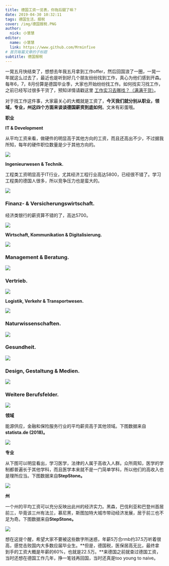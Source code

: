 ```yaml
---
title: 德国工资一览表，你拖后腿了嘛？
date: 2019-04-30 10:32:11
tags: 德国生活，报税
cover: /img/德国报税.PNG
author: 
  nick: 小慧慧
editor:
  name: 小慧慧
  link: https://www.github.com/Mrminfive
# 首页每篇文章的子标题
subtitle: 德国报税
---
```


一晃五月快结束了，想想去年我五月拿到工作offer，然后回国浪了一圈，一晃一年就这么过去了，最近也是听到好几个朋友纷纷找到工作，真心为他们感到开森。每年6，7，8月份算是德国毕业季，大家也开始纷纷找工作。如何找实习找工作，之前已经写过很多干货了，预知详情请戳这里 [工作实习去哪找？（满满干货）](http://mp.weixin.qq.com/s?__biz=MzI0OTE4MTY1Ng==&mid=2649562804&idx=1&sn=82a484cb6e328aeb758c7fb7fbc881bb&chksm=f18cda03c6fb5315a491ec8acc2e7355c6344edf1ddb34f8c4af4b24c4d74e46a633c5ebc120&scene=21#wechat_redirect)。

  

对于找工作这件事，大家最关心的大概就是工资了，**今天我们就分别从职业，领域，专业，州这四个方面来谈谈德国薪资到底如何**。文末有彩蛋哦。

  

**职业**

**IT & Development**

从平均工资来看，做硬件的明显高于其他方向的工资，而且还高出不少，不过据我所知，每年的硬件职位数量是少于其他方向的。

![](https://mmbiz.qpic.cn/mmbiz_png/rW3MWnUicJ7dyq9ic5bOfoAg3pQrbc75GI6SV9rgtpwNmNMCkTP7bRtsxAYvp7Ym1UvTFGs0EYVicN1GsYtaIrUuQ/640?wx_fmt=png)

**Ingenieurwesen & Technik.**

工程类工资明显高于IT行业，尤其经济工程行业高达5800，已经很不错了。学习工程类的德国人很多，所以竞争压力也是蛮大的。

![](https://mmbiz.qpic.cn/mmbiz_png/rW3MWnUicJ7dyq9ic5bOfoAg3pQrbc75GIXNjFddQM4ncGmytGr7B9V9iahdiblyDchszQgWhYpAw9DEicsriaYHgyWQ/640?wx_fmt=png)

### 

### **Finanz- & Versicherungswirtschaft.**

经济类银行的薪资算不错的了，高达5700。

![](https://mmbiz.qpic.cn/mmbiz_png/rW3MWnUicJ7dyq9ic5bOfoAg3pQrbc75GIPic0nG9ibVWtib4N3FNJYkJZMpUfcJLWTZibictZnZ4P42jWz5dAXhop4KQ/640?wx_fmt=png)

**Wirtschaft, Kommunikation & Digitalisierung.**

![](https://mmbiz.qpic.cn/mmbiz_png/rW3MWnUicJ7dyq9ic5bOfoAg3pQrbc75GI3hrzGE1Do0nOL8icSBZyYfIgpL9pacPrpAicEFTibto9RyjvHO6wBD70w/640?wx_fmt=png)

### 

### **Management & Beratung.**

![](https://mmbiz.qpic.cn/mmbiz_png/rW3MWnUicJ7dyq9ic5bOfoAg3pQrbc75GI7wyyaGd1IBdic6dEu7Z3wsqiaDVeYmsPElh3XiaA1897UpbUBQ4keIMNA/640?wx_fmt=png)

### 

### **Vertrieb.**

![](https://mmbiz.qpic.cn/mmbiz_png/rW3MWnUicJ7dyq9ic5bOfoAg3pQrbc75GIfEKjz9tcibvKs0U5pnuwBiaOmM8Z9iaia2icABn6G7SLKmc5WEJPgySxVXw/640?wx_fmt=png)

**Logistik, Verkehr & Transportwesen.**

![](https://mmbiz.qpic.cn/mmbiz_png/rW3MWnUicJ7dyq9ic5bOfoAg3pQrbc75GIqdNJ4ZIO8syzfic1piccV1T0TeITsGLJww8pAk1IdUl5zBFdvxATf1Nw/640?wx_fmt=png)

### 

### **Naturwissenschaften.**

![](https://mmbiz.qpic.cn/mmbiz_png/rW3MWnUicJ7dyq9ic5bOfoAg3pQrbc75GIxUO8p3fcu0WibOE3arAoRTr5kRF23S5nDiaLWyPbfWa5YCmq3XJTeWnA/640?wx_fmt=png)

### 

### **Gesundheit.**

![](https://mmbiz.qpic.cn/mmbiz_png/rW3MWnUicJ7dyq9ic5bOfoAg3pQrbc75GIjkKSzmKhAoKIVicKJcbKFQmd0kF4GfgVhicJH7lvK51R61M4j42msyBQ/640?wx_fmt=png)

### 

### **Design, Gestaltung & Medien.**

![](https://mmbiz.qpic.cn/mmbiz_png/rW3MWnUicJ7dyq9ic5bOfoAg3pQrbc75GIhEafm07YyFW0qazqFojthoPCiaVibLicV9eNcRWSarwOrt7NbqCmzSJsw/640?wx_fmt=png)

### 

### **Weitere Berufsfelder.**

![](https://mmbiz.qpic.cn/mmbiz_png/rW3MWnUicJ7dyq9ic5bOfoAg3pQrbc75GIPp1ibVdtVIGmiaqFia6icAgOyGx0JN4Q4Q38UjU7FXiavl6tYGpD7oiaNbibw/640?wx_fmt=png)

  

**领域**

能源供应，金融和保险服务行业的平均薪资高于其他领域。下图数据来自**statista.de (2018)。**

![](https://mmbiz.qpic.cn/mmbiz_png/rW3MWnUicJ7dyq9ic5bOfoAg3pQrbc75GIxibasm49H8zbLF3PGZzYU7tSnia2MCZEdYibJdFjxqBncqPnq9qpjk25w/640?wx_fmt=png)

  

**专业**

从下图可以明显看出，学习医学，法律的人属于高收入人群。众所周知，医学的学制都普遍长于其他学科，而且医学本来就不是一门简单学科，所以他们的高收入也是理所应当。下图数据来自**StepStone。**

![](https://mmbiz.qpic.cn/mmbiz_png/rW3MWnUicJ7dyq9ic5bOfoAg3pQrbc75GI8iaLUJSV03WeLUZEBfCCQOoyXsAWnmd6BNRCORibcSQseBXiasUcS9tUg/640?wx_fmt=png)

  

**州**

一个州的平均工资可以充分反映出此州的经济实力。黑森，巴伐利亚和巴登州首居前三，毕竟该三州有法兰，慕尼黑，斯图加特大城市带动经济发展，居于前三也不足为奇。下图数据来自**StepStone。**

![](https://mmbiz.qpic.cn/mmbiz_png/rW3MWnUicJ7dyq9ic5bOfoAg3pQrbc75GINzbBFtJ1f9f2uawiaDkpTlmD6hwo5DZUvhA1LQ5FNGHBXbiacdPFiayMA/640?wx_fmt=png)

  

想在这提个醒，希望大家不要被这些数字所迷惑，年薪5万合rmb约37.5万听着很高，感觉击败国内大多数应届毕业生。**但是，德国税，医保居高无比，最终拿到手的工资大概是年薪的60%，也就是22.5万。**来德国之前就查过德国工资，当时还想在德国工作几年，挣一笔钱再回国，当时还真是too young to naive。

